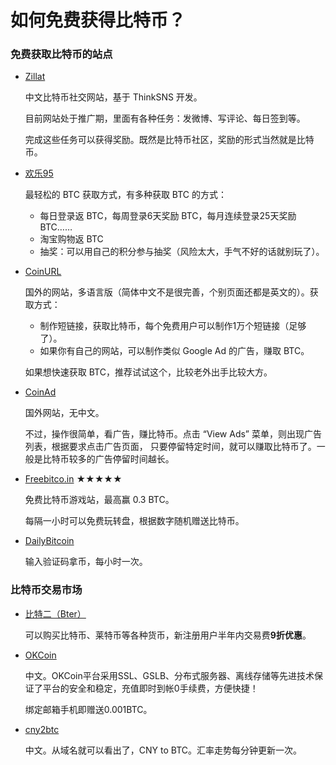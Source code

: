 如何免费获得比特币？
===========

### 免费获取比特币的站点

* [Zillat](http://www.dwz.cn/zillat)

	中文比特币社交网站，基于 ThinkSNS 开发。

	目前网站处于推广期，里面有各种任务：发微博、写评论、每日签到等。

	完成这些任务可以获得奖励。既然是比特币社区，奖励的形式当然就是比特币。

* [欢乐95](http://www.dwz.cn/huanle95)

	最轻松的 BTC 获取方式，有多种获取 BTC 的方式：

	* 每日登录返 BTC，每周登录6天奖励 BTC，每月连续登录25天奖励 BTC……
	* 淘宝购物返 BTC
	* 抽奖：可以用自己的积分参与抽奖（风险太大，手气不好的话就别玩了）。

* [CoinURL](http://www.dwz.cn/coinurl)

	国外的网站，多语言版（简体中文不是很完善，个别页面还都是英文的）。获取方式：

	* 制作短链接，获取比特币，每个免费用户可以制作1万个短链接（足够了）。
	* 如果你有自己的网站，可以制作类似 Google Ad 的广告，赚取 BTC。

	如果想快速获取 BTC，推荐试试这个，比较老外出手比较大方。
* [CoinAd](http://dwz.cn/coinad)
	
	国外网站，无中文。

	不过，操作很简单，看广告，赚比特币。点击 “View Ads” 菜单，则出现广告列表，根据要求点击广告页面，
	只要停留特定时间，就可以赚取比特币了。一般是比特币较多的广告停留时间越长。

* [Freebitco.in](http://freebitco.in/?r=49909) ★★★★★

	免费比特币游戏站，最高赢 0.3 BTC。
	
	每隔一小时可以免费玩转盘，根据数字随机赠送比特币。
	
* [DailyBitcoin](http://dwz.cn/dailybitcoins)

	输入验证码拿币，每小时一次。
	
### 比特币交易市场

* [比特二（Bter）](https://bter.com/ref/29767)

	可以购买比特币、莱特币等各种货币，新注册用户半年内交易费**9折优惠**。

* [OKCoin](http://www.okcoin.com/?invite=3360896)
 
	中文。OKCoin平台采用SSL、GSLB、分布式服务器、离线存储等先进技术保证了平台的安全和稳定，充值即时到帐0手续费，方便快捷！

	绑定邮箱手机即赠送0.001BTC。
	

* [cny2btc](https://www.cny2btc.com/invite/841d7d1)

	中文。从域名就可以看出了，CNY to BTC。汇率走势每分钟更新一次。
	

	

